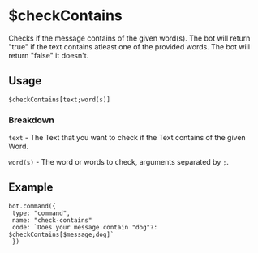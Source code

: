 # $checkContains
Checks if the message contains of the given word(s). The bot will return "true" if the text contains atleast one of the provided words. The bot will return "false" it doesn't.

## Usage
```$checkContains[text;word(s)]```

### Breakdown
`text` - The Text that you want to check if the Text contains of the given Word.

`word(s)` - The word or words to check, arguments separated by `;`.

## Example
```
bot.command({
 type: "command",
 name: "check-contains"
 code: `Does your message contain "dog"?: $checkContains[$message;dog]`
 })
````
